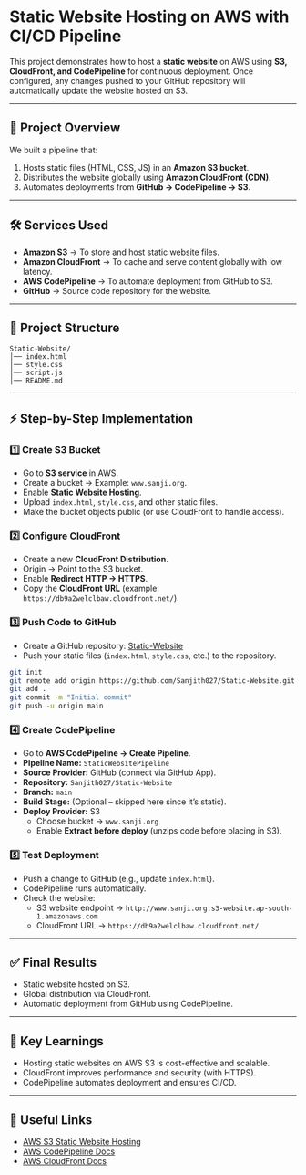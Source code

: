 # Static Website Hosting on AWS with CI/CD Pipeline

This project demonstrates how to host a **static website** on AWS using **S3, CloudFront, and CodePipeline** for continuous deployment. Once configured, any changes pushed to your GitHub repository will automatically update the website hosted on S3.

---

## 🚀 Project Overview

We built a pipeline that:

1. Hosts static files (HTML, CSS, JS) in an **Amazon S3 bucket**.
2. Distributes the website globally using **Amazon CloudFront (CDN)**.
3. Automates deployments from **GitHub → CodePipeline → S3**.

---

## 🛠️ Services Used

- **Amazon S3** → To store and host static website files.
- **Amazon CloudFront** → To cache and serve content globally with low latency.
- **AWS CodePipeline** → To automate deployment from GitHub to S3.
- **GitHub** → Source code repository for the website.

---

## 📂 Project Structure

```
Static-Website/
│── index.html
│── style.css
│── script.js
│── README.md
```

---

## ⚡ Step-by-Step Implementation

### 1️⃣ Create S3 Bucket

- Go to **S3 service** in AWS.
- Create a bucket → Example: `www.sanji.org`.
- Enable **Static Website Hosting**.
- Upload `index.html`, `style.css`, and other static files.
- Make the bucket objects public (or use CloudFront to handle access).

### 2️⃣ Configure CloudFront

- Create a new **CloudFront Distribution**.
- Origin → Point to the S3 bucket.
- Enable **Redirect HTTP → HTTPS**.
- Copy the **CloudFront URL** (example: `https://db9a2welclbaw.cloudfront.net/`).

### 3️⃣ Push Code to GitHub

- Create a GitHub repository: [Static-Website](https://github.com/Sanjith027/Static-Website)
- Push your static files (`index.html`, `style.css`, etc.) to the repository.

```bash
git init
git remote add origin https://github.com/Sanjith027/Static-Website.git
git add .
git commit -m "Initial commit"
git push -u origin main
```

### 4️⃣ Create CodePipeline

- Go to **AWS CodePipeline → Create Pipeline**.
- **Pipeline Name:** `StaticWebsitePipeline`
- **Source Provider:** GitHub (connect via GitHub App).
- **Repository:** `Sanjith027/Static-Website`
- **Branch:** `main`
- **Build Stage:** (Optional – skipped here since it’s static).
- **Deploy Provider:** S3
  - Choose bucket → `www.sanji.org`
  - Enable **Extract before deploy** (unzips code before placing in S3).

### 5️⃣ Test Deployment

- Push a change to GitHub (e.g., update `index.html`).
- CodePipeline runs automatically.
- Check the website:
  - S3 website endpoint → `http://www.sanji.org.s3-website.ap-south-1.amazonaws.com`
  - CloudFront URL → `https://db9a2welclbaw.cloudfront.net/`

---

## ✅ Final Results

- Static website hosted on S3.
- Global distribution via CloudFront.
- Automatic deployment from GitHub using CodePipeline.

---

## 📌 Key Learnings

- Hosting static websites on AWS S3 is cost-effective and scalable.
- CloudFront improves performance and security (with HTTPS).
- CodePipeline automates deployment and ensures CI/CD.

---

## 🔗 Useful Links

- [AWS S3 Static Website Hosting](https://docs.aws.amazon.com/AmazonS3/latest/userguide/WebsiteHosting.html)
- [AWS CodePipeline Docs](https://docs.aws.amazon.com/codepipeline/latest/userguide/welcome.html)
- [AWS CloudFront Docs](https://docs.aws.amazon.com/AmazonCloudFront/latest/DeveloperGuide/Introduction.html)



